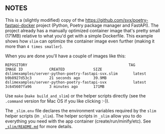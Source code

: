 ## NOTES

This is a (slightly modified) copy of the https://github.com/svx/poetry-fastapi-docker project (Python, Poetry package manager and FastAPI). The project already has a manually optimized container image that's pretty small (171MB) relative to what you'd get with a simple Dockerfile. This example shows how `slim` can optimize the container image even further (making it more than `4 times smaller`).

When you are done you'll have a couple of images like this:

```
REPOSITORY                                              TAG                 IMAGE ID            CREATED             SIZE
dslimexamples/server-python-poetry-fastapi-svx.slim       latest              b9b8927d53c3        21 seconds ago      39.9MB
dslimexamples/server-python-poetry-fastapi-svx            latest              3c645607fa96        3 minutes ago       171MB
```

Use `make` (`make build_and_slim`) or the helper scripts directly (see the `.command` version for Mac OS if you like clicking :-)).

The `_slim.env` file declares the environment variables required by the `slim` helper scripts (in `_slim`). The helper scripts in `_slim` allow you to do everything you need with the app container (create/run/minify/etc). See [`_slim/README.md`](_slim/README.md) for more details.
